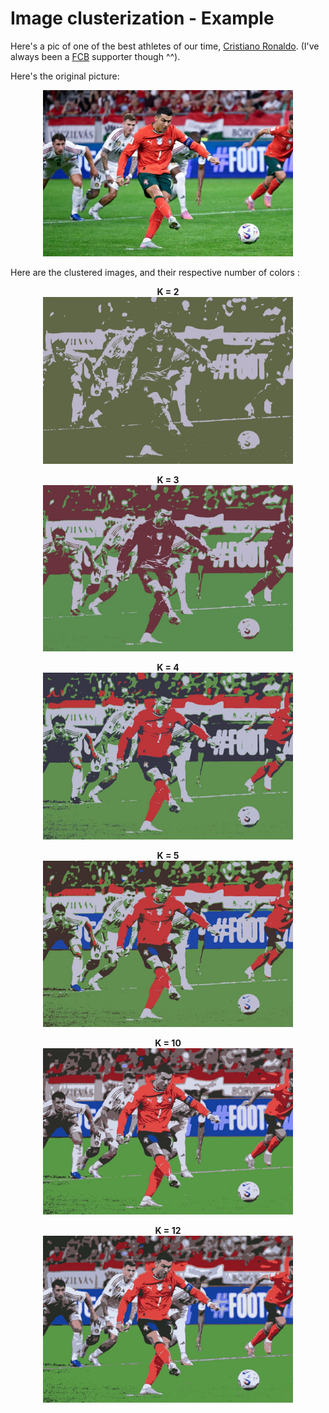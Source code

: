 # Image clusterization - Example

Here's a pic of one of the best athletes of our time, [Cristiano Ronaldo](https://en.wikipedia.org/wiki/Cristiano_Ronaldo). (I've always been a [FCB](https://img.rts.ch/medias/2009/image/nium1i-27968659.image?w=1200&h=630) supporter though ^^).

Here's the original picture:

<div align="center">
<img src="inputs/cristiano-ronaldo.jpg" width="400"/>
</div>

Here are the clustered images, and their respective number of colors :

<div align="center">

**K = 2**
<br>
<img src="outputs/ronaldo/ronaldo_k2.jpg" width="400"/>

**K = 3**
<br>
<img src="outputs/ronaldo/ronaldo_k3.jpg" width="400"/>

**K = 4**
<br>
<img src="outputs/ronaldo/ronaldo_k4.jpg" width="400"/>

**K = 5**
<br>
<img src="outputs/ronaldo/ronaldo_k5.jpg" width="400"/>

**K = 10**
<br>
<img src="outputs/ronaldo/ronaldo_k10.jpg" width="400"/>

**K = 12**
<br>
<img src="outputs/ronaldo/ronaldo_k12.jpg" width="400"/>

</div>